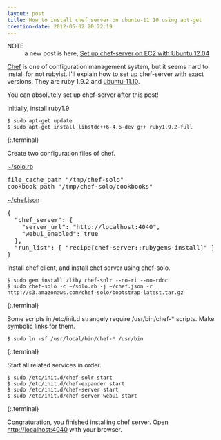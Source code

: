 ```yaml
---
layout: post
title: How to install chef server on ubuntu-11.10 using apt-get
creation-date: 2012-05-02 20:22:19
---
```

<div class="alert alert-info">
  <dl style='margin:0'>
    <dt>NOTE</dt>
    <dd>a new post is here, <a href='/2013/02/01/set_up_chef-server_on_ec2_with_ubuntu-12.4.html'>Set up chef-server on EC2 with Ubuntu 12.04</a></dd>
  </dl>
</div>

[Chef][chef-home] is one of configuration management system, but it seems hard to install for not rubyist.
I'll explain how to set up chef-server with exact versions.
They are ruby 1.9.2 and [ubuntu-11.10][ubuntu].

You can absolutely set up chef-server after this post!

  [chef-home]: http://wiki.opscode.com/display/chef/Home
  [ubuntu]: http://www.ubuntu.com/

Initially, install ruby1.9

    $ sudo apt-get update
    $ sudo apt-get install libstdc++6-4.6-dev g++ ruby1.9.2-full
{:.terminal}

Create two configuration files of chef.

[~/solo.rb](https://gist.github.com/2600816)

<pre class="prettyprint ruby">
file_cache_path "/tmp/chef-solo"
cookbook_path "/tmp/chef-solo/cookbooks"
</pre>

[~/chef.json](https://gist.github.com/2600821)

<pre class="prettyprint json">
{
  "chef_server": {
    "server_url": "http://localhost:4040",
    "webui_enabled": true
  },
  "run_list": [ "recipe[chef-server::rubygems-install]" ]
}
</pre>

Install chef client, and install chef server using chef-solo.

    $ sudo gem install zliby chef-solr --no-ri --no-rdoc
    $ sudo chef-solo -c ~/solo.rb -j ~/chef.json -r http://s3.amazonaws.com/chef-solo/bootstrap-latest.tar.gz
{:.terminal}


Some scripts in /etc/init.d strangely require /usr/bin/chef-* scripts.
Make symbolic links for them.

    $ sudo ln -sf /usr/local/bin/chef-* /usr/bin
{:.terminal}

Start all related services in order.

    $ sudo /etc/init.d/chef-solr start
    $ sudo /etc/init.d/chef-expander start
    $ sudo /etc/init.d/chef-server start
    $ sudo /etc/init.d/chef-server-webui start
{:.terminal}


Congraturation, you finished installing chef server.
Open <http://localhost:4040> with your browser.
